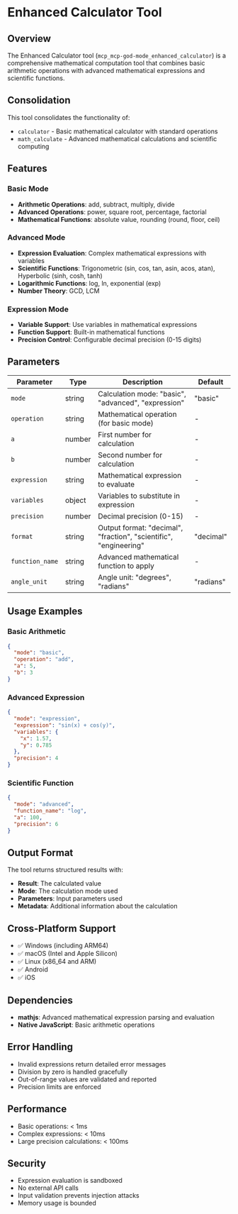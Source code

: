# Enhanced Calculator Tool

## Overview
The Enhanced Calculator tool (`mcp_mcp-god-mode_enhanced_calculator`) is a comprehensive mathematical computation tool that combines basic arithmetic operations with advanced mathematical expressions and scientific functions.

## Consolidation
This tool consolidates the functionality of:
- `calculator` - Basic mathematical calculator with standard operations
- `math_calculate` - Advanced mathematical calculations and scientific computing

## Features

### Basic Mode
- **Arithmetic Operations**: add, subtract, multiply, divide
- **Advanced Operations**: power, square root, percentage, factorial
- **Mathematical Functions**: absolute value, rounding (round, floor, ceil)

### Advanced Mode
- **Expression Evaluation**: Complex mathematical expressions with variables
- **Scientific Functions**: Trigonometric (sin, cos, tan, asin, acos, atan), Hyperbolic (sinh, cosh, tanh)
- **Logarithmic Functions**: log, ln, exponential (exp)
- **Number Theory**: GCD, LCM

### Expression Mode
- **Variable Support**: Use variables in mathematical expressions
- **Function Support**: Built-in mathematical functions
- **Precision Control**: Configurable decimal precision (0-15 digits)

## Parameters

| Parameter | Type | Description | Default |
|-----------|------|-------------|---------|
| `mode` | string | Calculation mode: "basic", "advanced", "expression" | "basic" |
| `operation` | string | Mathematical operation (for basic mode) | - |
| `a` | number | First number for calculation | - |
| `b` | number | Second number for calculation | - |
| `expression` | string | Mathematical expression to evaluate | - |
| `variables` | object | Variables to substitute in expression | - |
| `precision` | number | Decimal precision (0-15) | - |
| `format` | string | Output format: "decimal", "fraction", "scientific", "engineering" | "decimal" |
| `function_name` | string | Advanced mathematical function to apply | - |
| `angle_unit` | string | Angle unit: "degrees", "radians" | "radians" |

## Usage Examples

### Basic Arithmetic
```json
{
  "mode": "basic",
  "operation": "add",
  "a": 5,
  "b": 3
}
```

### Advanced Expression
```json
{
  "mode": "expression",
  "expression": "sin(x) + cos(y)",
  "variables": {
    "x": 1.57,
    "y": 0.785
  },
  "precision": 4
}
```

### Scientific Function
```json
{
  "mode": "advanced",
  "function_name": "log",
  "a": 100,
  "precision": 6
}
```

## Output Format
The tool returns structured results with:
- **Result**: The calculated value
- **Mode**: The calculation mode used
- **Parameters**: Input parameters used
- **Metadata**: Additional information about the calculation

## Cross-Platform Support
- ✅ Windows (including ARM64)
- ✅ macOS (Intel and Apple Silicon)
- ✅ Linux (x86_64 and ARM)
- ✅ Android
- ✅ iOS

## Dependencies
- **mathjs**: Advanced mathematical expression parsing and evaluation
- **Native JavaScript**: Basic arithmetic operations

## Error Handling
- Invalid expressions return detailed error messages
- Division by zero is handled gracefully
- Out-of-range values are validated and reported
- Precision limits are enforced

## Performance
- Basic operations: < 1ms
- Complex expressions: < 10ms
- Large precision calculations: < 100ms

## Security
- Expression evaluation is sandboxed
- No external API calls
- Input validation prevents injection attacks
- Memory usage is bounded

